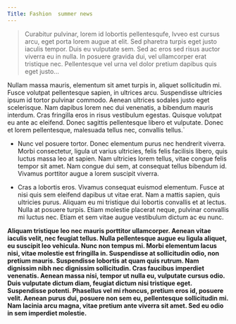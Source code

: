 ```yaml
---
Title: Fashion  summer news
---
```

> Curabitur pulvinar, lorem id lobortis pellentesqufe, lvveo est cursus arcu, eget porta lorem augue at elit. Sed pharetra turpis eget justo iaculis tempor. Duis eu vulputate sem. Sed ac eros sed risus auctor viverra eu in nulla. In posuere gravida dui, vel ullamcorper erat tristique nec. Pellentesque vel urna vel dolor pretium dapibus quis eget justo...

Nullam massa mauris, elementum sit amet turpis in, aliquet sollicitudin mi. Fusce volutpat pellentesque sapien, in ultrices arcu. Suspendisse ultricies ipsum id tortor pulvinar commodo. Aenean ultrices sodales justo eget scelerisque. Nam dapibus lorem nec dui venenatis, a bibendum mauris interdum. Cras fringilla eros in risus vestibulum egestas. Quisque volutpat eu ante ac eleifend. Donec sagittis pellentesque libero et vulputate. Donec et lorem pellentesque, malesuada tellus nec, convallis tellus.`

* Nunc vel posuere tortor. Donec elementum purus nec hendrerit viverra. Morbi consectetur, ligula ut varius ultricies, felis felis facilisis libero, quis luctus massa leo at sapien. Nam ultricies lorem tellus, vitae congue felis tempor sit amet. Nam congue dui sem, at consequat tellus bibendum id. Vivamus porttitor augue a lorem suscipit viverra.

* Cras a lobortis eros. Vivamus consequat euismod elementum. Fusce at nisi quis sem eleifend dapibus ut vitae erat. Nam a mattis sapien, quis ultricies purus. Aliquam eu mi tristique dui lobortis convallis et at lectus. Nulla at posuere turpis. Etiam molestie placerat neque, pulvinar convallis mi luctus nec. Etiam et sem vitae augue vestibulum dictum ac eu nunc.

**Aliquam tristique leo nec mauris porttitor ullamcorper. Aenean vitae iaculis velit, nec feugiat tellus. Nulla pellentesque augue eu ligula aliquet, eu suscipit leo vehicula. Nunc non tempus mi. Morbi elementum lacus nisi, vitae molestie est fringilla in. Suspendisse at sollicitudin odio, non pretium mauris. Suspendisse lobortis at quam quis rutrum. Nam dignissim nibh nec dignissim sollicitudin. Cras faucibus imperdiet venenatis. Aenean massa nisi, tempor ut nulla eu, vulputate cursus odio. Duis vulputate dictum diam, feugiat dictum nisi tristique eget. Suspendisse potenti. Phasellus vel mi rhoncus, pretium eros id, posuere velit. Aenean purus dui, posuere non sem eu, pellentesque sollicitudin mi. Nam lacinia arcu magna, vitae pretium ante viverra sit amet. Sed eu odio in sem imperdiet molestie.**